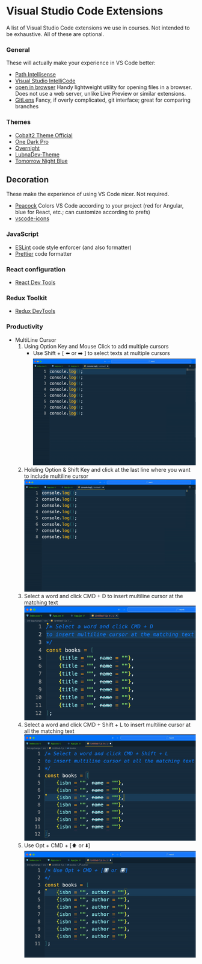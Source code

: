 # Visual Studio Code Extensions

A list of Visual Studio Code extensions we use in courses. Not intended to be exhaustive. All of these are optional.

### General

These will actually make your experience in VS Code better:

- [Path Intellisense](https://marketplace.visualstudio.com/items?itemName=christian-kohler.path-intellisense)
- [Visual Studio IntelliCode](https://marketplace.visualstudio.com/items?itemName=VisualStudioExptTeam.vscodeintellicode)
- [open in browser](https://marketplace.visualstudio.com/items?itemName=techer.open-in-browser) Handy lightweight utility for opening files in a browser. Does not use a web server, unlike Live Preview or similar extensions.
- [GitLens](https://marketplace.visualstudio.com/items?itemName=eamodio.gitlens) Fancy, if overly complicated, git interface; great for comparing branches


### Themes

- [Cobalt2 Theme Official](https://marketplace.visualstudio.com/items?itemName=wesbos.theme-cobalt2)
- [One Dark Pro](https://marketplace.visualstudio.com/items?itemName=zhuangtongfa.Material-theme) 
- [Overnight](https://marketplace.visualstudio.com/items?itemName=cev.overnight)
- [LubnaDev-Theme](https://marketplace.visualstudio.com/items?itemName=lubnadev.lubnadev-theme)
- [Tomorrow Night Blue](https://marketplace.visualstudio.com/items?itemName=gerane.Theme-TomorrowNightBlue) 

## Decoration

These make the experience of using VS Code nicer. Not required.

- [Peacock](https://marketplace.visualstudio.com/items?itemName=johnpapa.vscode-peacock) Colors VS Code according to your project (red for Angular, blue for React, etc.; can customize according to prefs)
- [vscode-icons](https://marketplace.visualstudio.com/items?itemName=vscode-icons-team.vscode-icons)

### JavaScript

- [ESLint](https://marketplace.visualstudio.com/items?itemName=dbaeumer.vscode-eslint) code style enforcer (and also formatter)
- [Prettier](https://marketplace.visualstudio.com/items?itemName=esbenp.prettier-vscode) code formatter

### React configuration

- [React Dev Tools](https://beta.reactjs.org/learn/react-developer-tools)

### Redux Toolkit

- [Redux DevTools](https://github.com/reduxjs/redux-devtools)

### Productivity

*  MultiLine Cursor
    1. Using Option Key and Mouse Click to add multiple cursors
        - Use Shift + [ ⬅️ or ➡️ ] to select texts at multiple cursors
    ![Example](multiline1.gif)
    2. Holding Option & Shift Key and click at the last line where you want to include multiline cursor
    ![Example](multiline2.gif)
    3. Select a word and click CMD + D to insert multiline cursor at the matching text 
    ![Example](multiline3.gif)
    4. Select a word and click CMD + Shift + L to insert multiline cursor at all the matching text 
    ![Example](multiline4.gif)
    5. Use Opt + CMD + [⬆️ or ⬇️] 
    ![Example](multiline5.gif)


